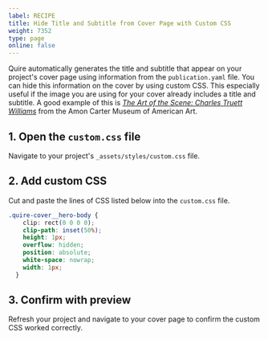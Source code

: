 ```yaml
---
label: RECIPE
title: Hide Title and Subtitle from Cover Page with Custom CSS 
weight: 7352
type: page
online: false
---
```


Quire automatically generates the title and subtitle that appear on your project's cover page using information from the `publication.yaml` file. You can hide this information on the cover by using custom CSS. This especially useful if the image you are using for your cover already includes a title and subtitle. A good example of this is [*The Art of the Scene: Charles Truett Williams*](https://art-scene.cartermuseum.org/) from the Amon Carter Museum of American Art. 

## 1. Open the `custom.css` file

Navigate to your project's `_assets/styles/custom.css` file.

## 2. Add custom CSS

Cut and paste the lines of CSS listed below into the `custom.css` file. 

```css
.quire-cover__hero-body {
    clip: rect(0 0 0 0);
    clip-path: inset(50%);
    height: 1px;
    overflow: hidden;
    position: absolute;
    white-space: nowrap;
    width: 1px;
  }
```

## 3. Confirm with preview

Refresh your project and navigate to your cover page to confirm the custom CSS worked correctly. 